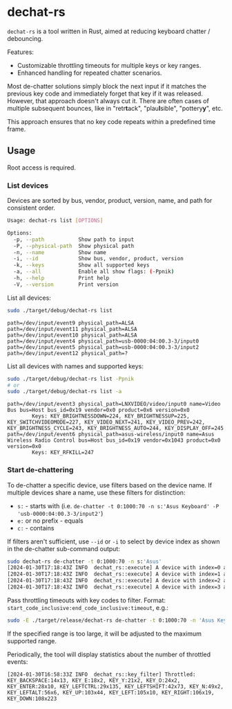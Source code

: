 # dechat-rs

`dechat-rs` is a tool written in Rust, aimed at reducing keyboard chatter / debouncing.

Features:
- Customizable throttling timeouts for multiple keys or key ranges.
- Enhanced handling for repeated chatter scenarios.

Most de-chatter solutions simply block the next input if it matches the previous key code and immediately forget that
key if it was released. However, that approach doesn't always cut it. There are often cases of multiple subsequent 
bounces, like in "retr**t**ack", "plau**l**sible", "pottery**y**", etc.

This approach ensures that no key code repeats within a predefined time frame.

## Usage

Root access is required.

### List devices

Devices are sorted by bus, vendor, product, version, name, and path for consistent order.

```bash
Usage: dechat-rs list [OPTIONS]

Options:
  -p, --path           Show path to input
  -P, --physical-path  Show physical path
  -n, --name           Show name
  -i, --id             Show bus, vendor, product, version
  -k, --keys           Show all supported keys
  -a, --all            Enable all show flags: (-Ppnik)
  -h, --help           Print help
  -V, --version        Print version
```

List all devices: 

```bash
sudo ./target/debug/dechat-rs list
```

```
path=/dev/input/event9 physical_path=ALSA
path=/dev/input/event11 physical_path=ALSA
path=/dev/input/event10 physical_path=ALSA
path=/dev/input/event4 physical_path=usb-0000:04:00.3-3/input0
path=/dev/input/event5 physical_path=usb-0000:04:00.3-3/input2
path=/dev/input/event12 physical_path=?
```

List all devices with names and supported keys:

```bash
sudo ./target/debug/dechat-rs list -Ppnik
# or 
sudo ./target/debug/dechat-rs list -a
```

```
path=/dev/input/event3 physical_path=LNXVIDEO/video/input0 name=Video Bus bus=Host bus_id=0x19 vendor=0x0 product=0x6 version=0x0
        Keys: KEY_BRIGHTNESSDOWN=224, KEY_BRIGHTNESSUP=225, KEY_SWITCHVIDEOMODE=227, KEY_VIDEO_NEXT=241, KEY_VIDEO_PREV=242, KEY_BRIGHTNESS_CYCLE=243, KEY_BRIGHTNESS_AUTO=244, KEY_DISPLAY_OFF=245
path=/dev/input/event6 physical_path=asus-wireless/input0 name=Asus Wireless Radio Control bus=Host bus_id=0x19 vendor=0x1043 product=0x0 version=0x0
        Keys: KEY_RFKILL=247
```

### Start de-chattering

To de-chatter a specific device, use filters based on the device name. 
If multiple devices share a name, use these filters for distinction:
- `s:` - starts with (i.e. `de-chatter -t 0:1000:70 -n s:'Asus Keyboard' -P 'usb-0000:04:00.3-3/input2'`)
- `e:` or no prefix - equals 
- `c:` - contains

If filters aren't sufficient, use `--id` or `-i` to select by device index as shown in the de-chatter sub-command output:

```bash
sudo dechat-rs de-chatter -t 0:1000:70 -n s:'Asus'
[2024-01-30T17:18:43Z INFO  dechat_rs::execute] A device with index=0 after applying filters: Asus Keyboard (/dev/input/event4)
[2024-01-30T17:18:43Z INFO  dechat_rs::execute] A device with index=1 after applying filters: Asus Keyboard (/dev/input/event5)
[2024-01-30T17:18:43Z INFO  dechat_rs::execute] A device with index=2 after applying filters: Asus WMI hotkeys (/dev/input/event8)
[2024-01-30T17:18:43Z INFO  dechat_rs::execute] A device with index=3 after applying filters: Asus Wireless Radio Control (/dev/input/event6)
```

Pass throttling timeouts with key codes to filter. Format: `start_code_inclusive:end_code_inclusive:timeout`, e.g.:

```bash
sudo -E ./target/release/dechat-rs de-chatter -t 0:1000:70 -n 'Asus Keyboard' -P 'usb-0000:04:00.3-3/input2'
```

If the specified range is too large, it will be adjusted to the maximum supported range.

Periodically, the tool will display statistics about the number of throttled events:

``` 
[2024-01-30T16:58:33Z INFO  dechat_rs::key_filter] Throttled: KEY_BACKSPACE:14x13, KEY_E:18x2, KEY_Y:21x2, KEY_O:24x2, KEY_ENTER:28x10, KEY_LEFTCTRL:29x135, KEY_LEFTSHIFT:42x73, KEY_N:49x2, KEY_LEFTALT:56x6, KEY_UP:103x44, KEY_LEFT:105x10, KEY_RIGHT:106x19, KEY_DOWN:108x223
```
